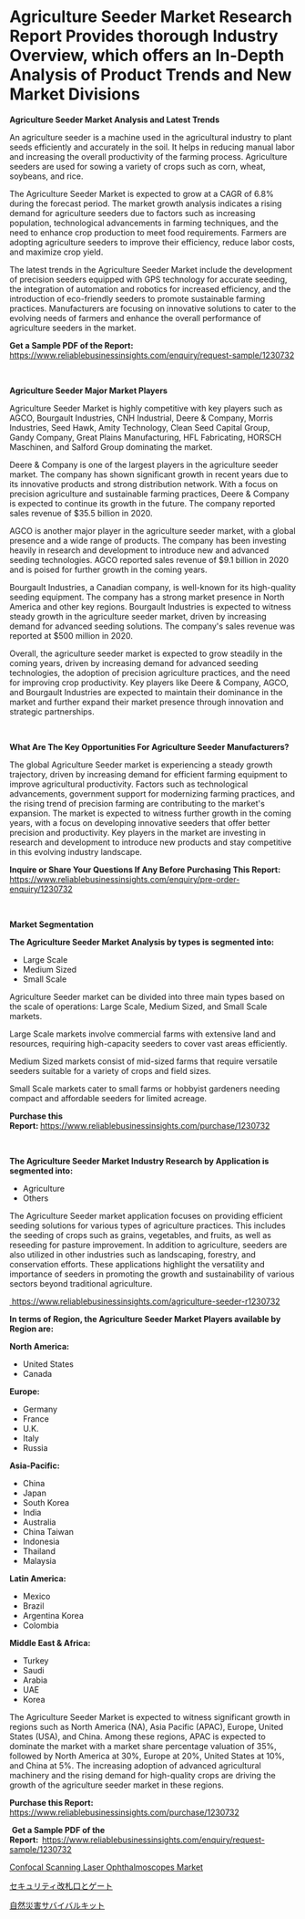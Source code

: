 <p><h1>Agriculture Seeder Market Research Report Provides thorough Industry Overview, which offers an In-Depth Analysis of Product Trends and New Market Divisions</h1></p><p><strong>Agriculture Seeder Market Analysis and Latest Trends</strong></p>
<p><p>An agriculture seeder is a machine used in the agricultural industry to plant seeds efficiently and accurately in the soil. It helps in reducing manual labor and increasing the overall productivity of the farming process. Agriculture seeders are used for sowing a variety of crops such as corn, wheat, soybeans, and rice.</p><p>The Agriculture Seeder Market is expected to grow at a CAGR of 6.8% during the forecast period. The market growth analysis indicates a rising demand for agriculture seeders due to factors such as increasing population, technological advancements in farming techniques, and the need to enhance crop production to meet food requirements. Farmers are adopting agriculture seeders to improve their efficiency, reduce labor costs, and maximize crop yield.</p><p>The latest trends in the Agriculture Seeder Market include the development of precision seeders equipped with GPS technology for accurate seeding, the integration of automation and robotics for increased efficiency, and the introduction of eco-friendly seeders to promote sustainable farming practices. Manufacturers are focusing on innovative solutions to cater to the evolving needs of farmers and enhance the overall performance of agriculture seeders in the market.</p></p>
<p><strong>Get a Sample PDF of the Report:&nbsp;</strong> <a href="https://www.reliablebusinessinsights.com/enquiry/request-sample/1230732">https://www.reliablebusinessinsights.com/enquiry/request-sample/1230732</a></p>
<p>&nbsp;</p>
<p><strong>Agriculture Seeder Major Market Players</strong></p>
<p><p>Agriculture Seeder Market is highly competitive with key players such as AGCO, Bourgault Industries, CNH Industrial, Deere & Company, Morris Industries, Seed Hawk, Amity Technology, Clean Seed Capital Group, Gandy Company, Great Plains Manufacturing, HFL Fabricating, HORSCH Maschinen, and Salford Group dominating the market.</p><p>Deere & Company is one of the largest players in the agriculture seeder market. The company has shown significant growth in recent years due to its innovative products and strong distribution network. With a focus on precision agriculture and sustainable farming practices, Deere & Company is expected to continue its growth in the future. The company reported sales revenue of $35.5 billion in 2020.</p><p>AGCO is another major player in the agriculture seeder market, with a global presence and a wide range of products. The company has been investing heavily in research and development to introduce new and advanced seeding technologies. AGCO reported sales revenue of $9.1 billion in 2020 and is poised for further growth in the coming years.</p><p>Bourgault Industries, a Canadian company, is well-known for its high-quality seeding equipment. The company has a strong market presence in North America and other key regions. Bourgault Industries is expected to witness steady growth in the agriculture seeder market, driven by increasing demand for advanced seeding solutions. The company's sales revenue was reported at $500 million in 2020.</p><p>Overall, the agriculture seeder market is expected to grow steadily in the coming years, driven by increasing demand for advanced seeding technologies, the adoption of precision agriculture practices, and the need for improving crop productivity. Key players like Deere & Company, AGCO, and Bourgault Industries are expected to maintain their dominance in the market and further expand their market presence through innovation and strategic partnerships.</p></p>
<p>&nbsp;</p>
<p><strong>What Are The Key Opportunities For Agriculture Seeder Manufacturers?</strong></p>
<p><p>The global Agriculture Seeder market is experiencing a steady growth trajectory, driven by increasing demand for efficient farming equipment to improve agricultural productivity. Factors such as technological advancements, government support for modernizing farming practices, and the rising trend of precision farming are contributing to the market's expansion. The market is expected to witness further growth in the coming years, with a focus on developing innovative seeders that offer better precision and productivity. Key players in the market are investing in research and development to introduce new products and stay competitive in this evolving industry landscape.</p></p>
<p><strong>Inquire or Share Your Questions If Any Before Purchasing This Report:</strong> <a href="https://www.reliablebusinessinsights.com/enquiry/pre-order-enquiry/1230732">https://www.reliablebusinessinsights.com/enquiry/pre-order-enquiry/1230732</a></p>
<p>&nbsp;</p>
<p><strong>Market Segmentation</strong></p>
<p><strong>The Agriculture Seeder Market Analysis by types is segmented into:</strong></p>
<p><ul><li>Large Scale</li><li>Medium Sized</li><li>Small Scale</li></ul></p>
<p><p>Agriculture Seeder market can be divided into three main types based on the scale of operations: Large Scale, Medium Sized, and Small Scale markets. </p><p>Large Scale markets involve commercial farms with extensive land and resources, requiring high-capacity seeders to cover vast areas efficiently. </p><p>Medium Sized markets consist of mid-sized farms that require versatile seeders suitable for a variety of crops and field sizes. </p><p>Small Scale markets cater to small farms or hobbyist gardeners needing compact and affordable seeders for limited acreage.</p></p>
<p><strong>Purchase this Report:&nbsp;</strong><a href="https://www.reliablebusinessinsights.com/purchase/1230732">https://www.reliablebusinessinsights.com/purchase/1230732</a></p>
<p>&nbsp;</p>
<p><strong>The Agriculture Seeder Market Industry Research by Application is segmented into:</strong></p>
<p><ul><li>Agriculture</li><li>Others</li></ul></p>
<p><p>The Agriculture Seeder market application focuses on providing efficient seeding solutions for various types of agriculture practices. This includes the seeding of crops such as grains, vegetables, and fruits, as well as reseeding for pasture improvement. In addition to agriculture, seeders are also utilized in other industries such as landscaping, forestry, and conservation efforts. These applications highlight the versatility and importance of seeders in promoting the growth and sustainability of various sectors beyond traditional agriculture.</p></p>
<p><a href="https://www.reliablebusinessinsights.com/agriculture-seeder-r1230732">&nbsp;https://www.reliablebusinessinsights.com/agriculture-seeder-r1230732</a></p>
<p><strong>In terms of Region, the Agriculture Seeder Market Players available by Region are:</strong></p>
<p>
    <p> <strong> North America: </strong>
        <ul>
            <li>United States</li>
            <li>Canada</li>
        </ul>
        </p> 
    <p> <strong> Europe: </strong>
        <ul>
            <li>Germany</li>
            <li>France</li>
            <li>U.K.</li>
            <li>Italy</li>
            <li>Russia</li>
        </ul>
        </p> 
    <p> <strong> Asia-Pacific: </strong>
        <ul>
            <li>China</li>
            <li>Japan</li>
            <li>South Korea</li>
            <li>India</li>
            <li>Australia</li>
            <li>China Taiwan</li>
            <li>Indonesia</li>
            <li>Thailand</li>
            <li>Malaysia</li>
        </ul>
        </p> 
    <p> <strong> Latin America: </strong>
        <ul>
            <li>Mexico</li>
            <li>Brazil</li>
            <li>Argentina Korea</li>
            <li>Colombia</li>
        </ul>
        </p> 
    <p> <strong> Middle East & Africa: </strong>
        <ul>
            <li>Turkey</li>
            <li>Saudi</li>
            <li>Arabia</li>
            <li>UAE</li>
            <li>Korea</li>
        </ul>
    </p>
    </p>
<p><p>The Agriculture Seeder Market is expected to witness significant growth in regions such as North America (NA), Asia Pacific (APAC), Europe, United States (USA), and China. Among these regions, APAC is expected to dominate the market with a market share percentage valuation of 35%, followed by North America at 30%, Europe at 20%, United States at 10%, and China at 5%. The increasing adoption of advanced agricultural machinery and the rising demand for high-quality crops are driving the growth of the agriculture seeder market in these regions.</p></p>
<p><strong>Purchase this Report: </strong><a href="https://www.reliablebusinessinsights.com/purchase/1230732">https://www.reliablebusinessinsights.com/purchase/1230732</a></p>
<p>&nbsp;<strong>Get a Sample PDF of the Report:&nbsp;&nbsp;</strong><a href="https://www.reliablebusinessinsights.com/enquiry/request-sample/1230732">https://www.reliablebusinessinsights.com/enquiry/request-sample/1230732</a></p>
<p><strong></strong></p>
<p><p><a href="https://github.com/isharif044/Market-Research-Report-List-1/blob/main/confocal-scanning-laser-ophthalmoscopes-market.md">Confocal Scanning Laser Ophthalmoscopes Market</a></p><p><a href="https://github.com/DeonBoer2023/Market-Research-Report-List-1/blob/main/7786340119612.md">セキュリティ改札口とゲート</a></p><p><a href="https://github.com/efcvopdgkdx128/Market-Research-Report-List-2/blob/main/2114152119613.md">自然災害サバイバルキット</a></p></p>
